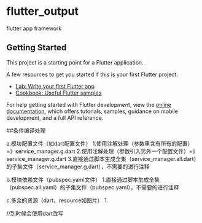 # flutter_output

flutter app framework

## Getting Started

This project is a starting point for a Flutter application.

A few resources to get you started if this is your first Flutter project:

- [Lab: Write your first Flutter app](https://docs.flutter.dev/get-started/codelab)
- [Cookbook: Useful Flutter samples](https://docs.flutter.dev/cookbook)

For help getting started with Flutter development, view the
[online documentation](https://docs.flutter.dev/), which offers tutorials,
samples, guidance on mobile development, and a full API reference.



##条件编译处理

a.模块配置文件（如dart配置文件）
    1.使用注解处理（参数里含有所有的配置） =》service_manager.g.dart
    2.使用注解处理（参数引入另外一个配置文件）=》service_manager.g.dart
    3.直接通过脚本生成全集（service_manager.all.dart）的子集文件（service_manager.g.dart），不需要的进行注释

b.模块依赖文件（pubspec.yaml文件）
    1.直接通过脚本生成全集（pubspec.all.yaml）的子集文件（pubspec.yaml），不需要的进行注释

c.多余的资源（dart、resource如图片）
     1.

//到时候会使用dart改写
